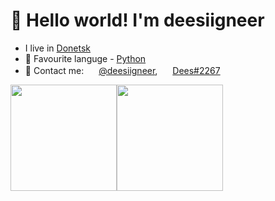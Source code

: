 # 👋 Hello world! I'm deesiigneer
- I live in [Donetsk](https://en.wikipedia.org/wiki/Donetsk)
- 🐍 Favourite languge - [Python](https://en.wikipedia.org/wiki/Python_(programming_language))
- 💬 Contact me: <img src="https://cdn.icon-icons.com/icons2/923/PNG/32/telegram_icon-icons.com_72055.png" width="16"> [@deesiigneer](https://t.me/deesiigneer), <img src="https://cdn.icon-icons.com/icons2/1476/PNG/32/discord_101785.png" width="16"> [Dees#2267](https://discordapp.com/users/262632724928397312)

<img src="https://denvercoder1-github-readme-stats.vercel.app/api/?username=deesiigneer&show_icons=true&count_private=true&theme=github_dark&hide_border=True" height="170"><img src="https://github-readme-stats.vercel.app/api/top-langs/?username=deesiigneer&langs_count=5&layout=compact&theme=github_dark&hide_border=true" height="170">

